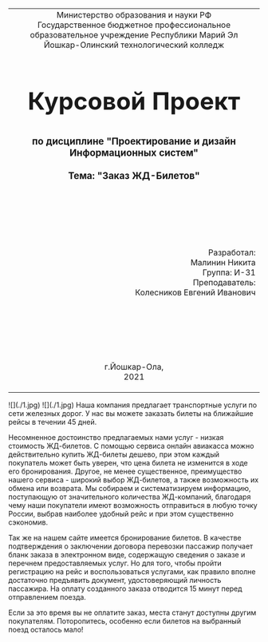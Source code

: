 <table style="width: 100%;">
  <tr>
    <td style="text-align: center; border: none;">
    Министерство образования и науки РФ<br>
Государственное бюджетное профессиональное образовательное учреждение Республики Марий Эл<br>
Йошкар-Олинский технологический колледж
</td>
  </tr>
  <tr>
    <td style="text-align: center; border: none; height: 15em;">
    <h2 style="font-size:3em;">Курсовой Проект</h2>
      <h3>по дисциплине "Проектирование и дизайн Информационных систем"<br><br> Тема:<b> "Заказ ЖД-Билетов"<b> </h3></td>
  </tr>
  <tr>
    <br><br><td style="text-align: right; border: none; height: 20em;">
      Разработал:<br/>
      Малинин Никита<br>
      Группа: И-31<br>
      Преподаватель:<br>
      Колесников Евгений Иванович
    </td>
  </tr>
  <tr>
    <td style="text-align: center; border: none; height: 5em;">
    г.Йошкар-Ола,<br> 2021</td>
  </tr>
</table>
<div style="page-break-after: always;"></div>
![](./1.jpg)
![](./1.jpg)
Наша компания предлагает транспортные услуги по сети железных дорог. У нас вы можете заказать билеты на ближайшие рейсы в течении 45 дней.

Несомненное достоинство предлагаемых нами услуг - низкая стоимость ЖД-билетов. 
С помощью сервиса онлайн авиакасса можно действительно купить ЖД-билеты дешево, при этом каждый покупатель может быть уверен, что цена билета не изменится в ходе его бронирования.
Другое, не менее существенное, преимущество нашего сервиса - широкий выбор ЖД-билетов, 
а также возможность их обмена или возврата. Мы собираем и систематизируем информацию, поступающую от значительного количества ЖД-компаний, 
благодаря чему наши покупатели имеют возможность отправиться в любую точку России, выбрав наиболее удобный рейс и при этом существенно сэкономив.

Так же на нашем сайте имеется бронирование билетов.
В качестве подтверждения о заключении договора перевозки пассажир получает бланк заказа в электронном виде, содержащую сведения о заказе и перечнем предоставляемых услуг.
 Но для того, чтобы пройти регистрацию на рейс и воспользоваться услугами, 
как правило вполне достаточно предъявить документ, удостоверяющий личность пассажира. 
На оплату созданного заказа отводится 15 минут перед отправлением поезда.

 Если за это время вы не оплатите заказ, места станут доступны другим покупателям. 
Поторопитесь, особенно если билетов на выбранный поезд осталось мало!

